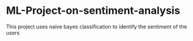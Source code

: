 # ML-Project-on-sentiment-analysis
This project uses naive bayes classification to identify the sentiment of the users
